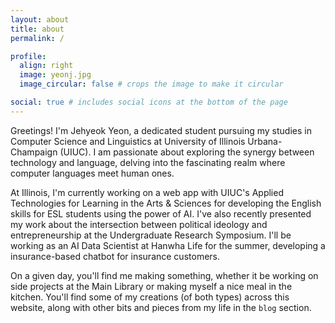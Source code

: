 ```yaml
---
layout: about
title: about
permalink: /

profile:
  align: right
  image: yeonj.jpg
  image_circular: false # crops the image to make it circular

social: true # includes social icons at the bottom of the page
---
```


Greetings! I'm Jehyeok Yeon, a dedicated student pursuing my studies in Computer Science and Linguistics at University of Illinois Urbana-Champaign (UIUC). I am passionate about exploring the synergy between technology and language, delving into the fascinating realm where computer languages meet human ones.

At Illinois, I'm currently working on a web app with UIUC's Applied Technologies for Learning in the Arts & Sciences for developing the English skills for ESL students using the power of AI. I've also recently presented my work about the intersection between political ideology and entrepreneurship at the Undergraduate Research Symposium. I'll be working as an AI Data Scientist at Hanwha Life for the summer, developing a insurance-based chatbot for insurance customers.

On a given day, you'll find me making something, whether it be working on side projects at the Main Library or making myself a nice meal in the kitchen. You'll find some of my creations (of both types) across this website, along with other bits and pieces from my life in the `blog` section.